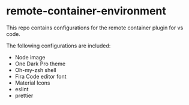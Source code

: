 # remote-container-environment

This repo contains configurations for the remote container plugin for vs code.
 
The following configurations are included:
  - Node image
  - One Dark Pro theme
  - Oh-my-zsh shell
  - Fira Code editor font
  - Material Icons
  - eslint
  - prettier
